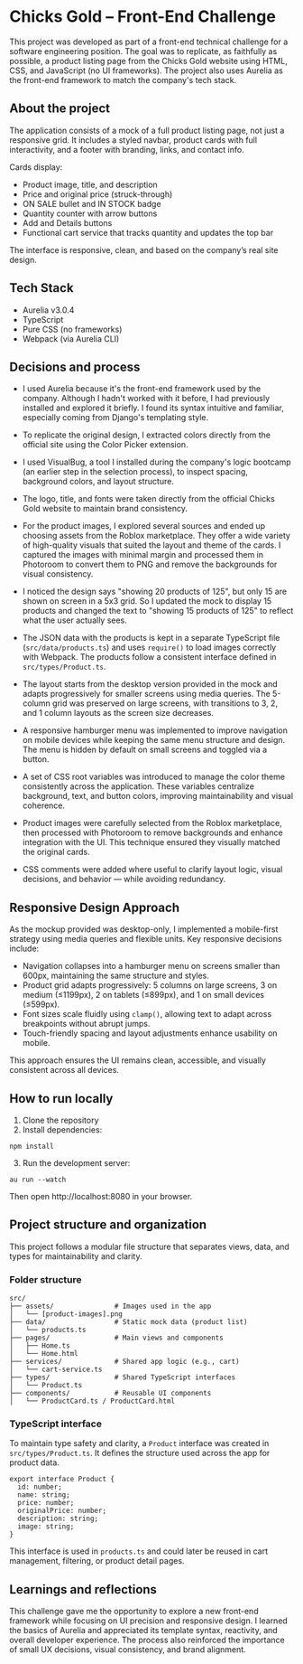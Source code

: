 
# Chicks Gold – Front-End Challenge

This project was developed as part of a front-end technical challenge for a software engineering position. The goal was to replicate, as faithfully as possible, a product listing page from the Chicks Gold website using HTML, CSS, and JavaScript (no UI frameworks). The project also uses Aurelia as the front-end framework to match the company's tech stack.

## About the project

The application consists of a mock of a full product listing page, not just a responsive grid. It includes a styled navbar, product cards with full interactivity, and a footer with branding, links, and contact info. 

Cards display:
- Product image, title, and description
- Price and original price (struck-through)
- ON SALE bullet and IN STOCK badge
- Quantity counter with arrow buttons
- Add and Details buttons
- Functional cart service that tracks quantity and updates the top bar

The interface is responsive, clean, and based on the company’s real site design.

## Tech Stack

- Aurelia v3.0.4
- TypeScript
- Pure CSS (no frameworks)
- Webpack (via Aurelia CLI)

## Decisions and process

- I used Aurelia because it's the front-end framework used by the company. Although I hadn't worked with it before, I had previously installed and explored it briefly. I found its syntax intuitive and familiar, especially coming from Django's templating style.

- To replicate the original design, I extracted colors directly from the official site using the Color Picker extension.

- I used VisualBug, a tool I installed during the company's logic bootcamp (an earlier step in the selection process), to inspect spacing, background colors, and layout structure.

- The logo, title, and fonts were taken directly from the official Chicks Gold website to maintain brand consistency.

- For the product images, I explored several sources and ended up choosing assets from the Roblox marketplace. They offer a wide variety of high-quality visuals that suited the layout and theme of the cards. I captured the images with minimal margin and processed them in Photoroom to convert them to PNG and remove the backgrounds for visual consistency.

- I noticed the design says "showing 20 products of 125", but only 15 are shown on screen in a 5x3 grid. So I updated the mock to display 15 products and changed the text to "showing 15 products of 125" to reflect what the user actually sees.

- The JSON data with the products is kept in a separate TypeScript file (`src/data/products.ts`) and uses `require()` to load images correctly with Webpack. The products follow a consistent interface defined in `src/types/Product.ts`.

- The layout starts from the desktop version provided in the mock and adapts progressively for smaller screens using media queries. The 5-column grid was preserved on large screens, with transitions to 3, 2, and 1 column layouts as the screen size decreases.

- A responsive hamburger menu was implemented to improve navigation on mobile devices while keeping the same menu structure and design. The menu is hidden by default on small screens and toggled via a button.

- A set of CSS root variables was introduced to manage the color theme consistently across the application. These variables centralize background, text, and button colors, improving maintainability and visual coherence.

- Product images were carefully selected from the Roblox marketplace, then processed with Photoroom to remove backgrounds and enhance integration with the UI. This technique ensured they visually matched the original cards.

- CSS comments were added where useful to clarify layout logic, visual decisions, and behavior — while avoiding redundancy.

## Responsive Design Approach

As the mockup provided was desktop-only, I implemented a mobile-first strategy using media queries and flexible units. Key responsive decisions include:

- Navigation collapses into a hamburger menu on screens smaller than 600px, maintaining the same structure and styles.
- Product grid adapts progressively: 5 columns on large screens, 3 on medium (≤1199px), 2 on tablets (≤899px), and 1 on small devices (≤599px).
- Font sizes scale fluidly using `clamp()`, allowing text to adapt across breakpoints without abrupt jumps.
- Touch-friendly spacing and layout adjustments enhance usability on mobile.

This approach ensures the UI remains clean, accessible, and visually consistent across all devices.

## How to run locally

1. Clone the repository  
2. Install dependencies:

```
npm install
```

3. Run the development server:

```
au run --watch
```

Then open http://localhost:8080 in your browser.


## Project structure and organization

This project follows a modular file structure that separates views, data, and types for maintainability and clarity.

### Folder structure

```
src/
├── assets/               # Images used in the app
│   └── [product-images].png
├── data/                 # Static mock data (product list)
│   └── products.ts
├── pages/                # Main views and components
│   ├── Home.ts
│   └── Home.html
├── services/             # Shared app logic (e.g., cart)
│   └── cart-service.ts
├── types/                # Shared TypeScript interfaces
│   └── Product.ts
├── components/           # Reusable UI components
│   └── ProductCard.ts / ProductCard.html
```

### TypeScript interface

To maintain type safety and clarity, a `Product` interface was created in `src/types/Product.ts`. It defines the structure used across the app for product data.

```
export interface Product {
  id: number;
  name: string;
  price: number;
  originalPrice: number;
  description: string;
  image: string;
}
```

This interface is used in `products.ts` and could later be reused in cart management, filtering, or product detail pages.

## Learnings and reflections

This challenge gave me the opportunity to explore a new front-end framework while focusing on UI precision and responsive design. I learned the basics of Aurelia and appreciated its template syntax, reactivity, and overall developer experience. The process also reinforced the importance of small UX decisions, visual consistency, and brand alignment.
